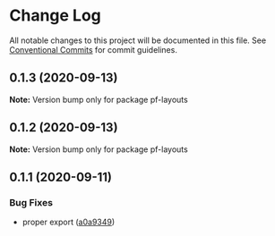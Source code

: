 # Change Log

All notable changes to this project will be documented in this file.
See [Conventional Commits](https://conventionalcommits.org) for commit guidelines.

## 0.1.3 (2020-09-13)

**Note:** Version bump only for package pf-layouts





## 0.1.2 (2020-09-13)

**Note:** Version bump only for package pf-layouts





## 0.1.1 (2020-09-11)


### Bug Fixes

* proper export ([a0a9349](https://github.com/wurde/prefab-ui/commit/a0a9349910b686ff0a3d60849d96e12594f367c2))

